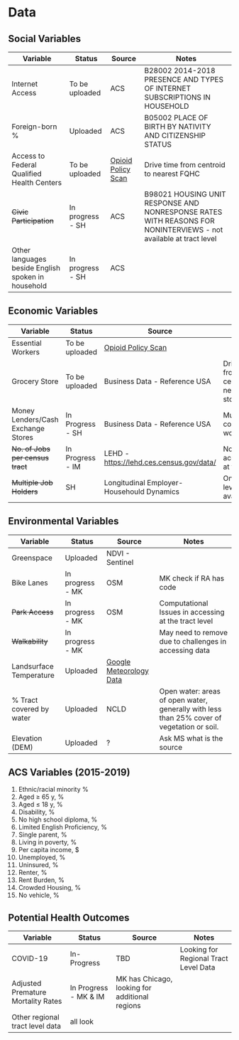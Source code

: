 # Data



## Social Variables

| Variable  | Status | Source  | Notes  | 
| ------------- | ------------- | ------------- | ------------- | 
| Internet Access | To be uploaded | ACS  | B28002  2014-2018 PRESENCE AND TYPES OF INTERNET SUBSCRIPTIONS IN HOUSEHOLD |
| Foreign-born % | Uploaded| ACS  | B05002  PLACE OF BIRTH BY NATIVITY AND CITIZENSHIP STATUS |
| Access to Federal Qualified Health Centers   | To be uploaded  | [Opioid Policy Scan](https://github.com/GeoDaCenter/opioid-policy-scan/blob/master/data_final/metadata/Access_FQHCs_MinDistance.md) | Drive time from centroid to nearest FQHC |
| ~~Civic Participation~~ | In progress - SH| ACS  | B98021  HOUSING UNIT RESPONSE AND NONRESPONSE RATES WITH REASONS FOR NONINTERVIEWS - not available at tract level |
| Other languages beside English spoken in household | In progress - SH| ACS  | |

## Economic Variables

| Variable  | Status | Source  | Notes |
| ------------- | ------------- | ------------- | ----- |
| Essential Workers  | To be uploaded | [Opioid Policy Scan](https://github.com/GeoDaCenter/opioid-policy-scan/blob/master/data_final/metadata/Job_Categories_byOccupation_2018.md)  | 
| Grocery Store  | To be uploaded  | Business Data - Reference USA | Drive time from centroid to nearest store/market | 
|Money Lenders/Cash Exchange Stores| In Progress - SH  | Business Data - Reference USA | Multiple codes may work |
|~~No. of Jobs per census tract~~| In Progress - IM | LEHD -  https://lehd.ces.census.gov/data/| Not accessible at tract level |
|~~Multiple Job Holders~~| SH  | Longitudinal Employer-Househould Dynamics | Only state level available |

## Environmental Variables

| Variable  | Status | Source  | Notes |
| ------------- | ------------- | ------------- | --------- |
| Greenspace | Uploaded | NDVI - Sentinel  | |
| Bike Lanes | In progress -  MK  | OSM  | MK check if RA has code |
| ~~Park Access~~ | In progress - MK | OSM  | Computational Issues in accessing at the tract level |
| ~~Walkability~~ | In progress - MK |  | May need to remove due to challenges in accessing data |
| Landsurface Temperature | Uploaded | [Google Meteorology Data](https://developers.google.com/earth-engine/datasets/catalog/NASA_ORNL_DAYMET_V4)| 
| % Tract covered by water| Uploaded | NCLD |  Open water: areas of open water, generally with less than 25% cover of vegetation or soil.|
| Elevation (DEM) | Uploaded | ? | Ask MS what is the source |



## ACS Variables (2015-2019)

1. Ethnic/racial minority %
2. Aged ≥ 65 y, %
3. Aged ≤ 18 y, %
4. Disability, %
5. No high school diploma, %
6. Limited English Proficiency, %
7. Single parent, %
8. Living in poverty, %
9. Per capita income, $
10. Unemployed, %
11. Uninsured, %
12. Renter, %
13. Rent Burden, %
14. Crowded Housing, %
15. No vehicle, %

## Potential Health Outcomes
| Variable  | Status | Source  | Notes |
| ------------- | ------------- | ------------- | --------- |
| COVID-19 | In-Progress | TBD | Looking for Regional Tract Level Data |
| Adjusted Premature Mortality Rates | In Progress - MK & IM | MK has Chicago, looking for additional regions |
|Other regional tract level data | all look | | |




